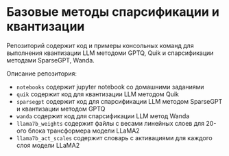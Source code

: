 # Базовые методы спарсификации и квантизации

Репозиторий содержит код и примеры консольных команд для выполнения квантизации LLM методоми GPTQ, Quik и спарсификации методами SparseGPT, Wanda.

Описание репозитория:

- `notebooks` содержит jupyter notebook со домашними заданиями 
- `quik` содержит код для квантизации LLM методом Quik
- `sparsegpt` содержит код для спарсификации LLM методом SparseGPT и квантизации методом GPTQ
- `wanda` содержит код для спарсификации LLM метод Wanda
- `llama7b_weights` содержит файлы с весами линейных слоев для 20-ого блока трансформера модели LLaMA2
- `llama7b_act_scales` содержит словарь с активациями для каждого слоя модели LLaMA2
